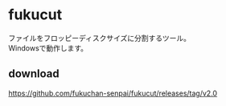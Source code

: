 # fukucut
ファイルをフロッピーディスクサイズに分割するツール。  
Windowsで動作します。

## download
https://github.com/fukuchan-senpai/fukucut/releases/tag/v2.0
